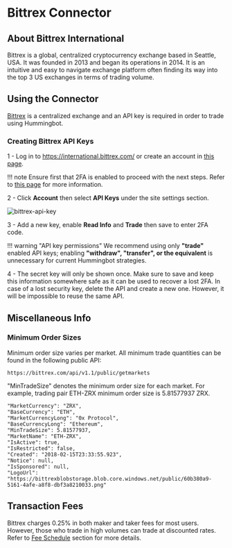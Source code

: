 # Bittrex Connector

## About Bittrex International

Bittrex is a global, centralized cryptocurrency exchange based in Seattle, USA.  It was founded in 2013 and began its operations in 2014. It is an intuitive and easy to navigate exchange platform often finding its way into the top 3 US exchanges in terms of trading volume.


## Using the Connector

[Bittrex](https://international.bittrex.com/) is a centralized exchange and an API key is required in order to trade using Hummingbot.


### Creating Bittrex API Keys

1 - Log in to https://international.bittrex.com/ or create an account in [this page](https://international.bittrex.com/account/register).

!!! note
    Ensure first that 2FA is enabled to proceed with the next steps. Refer to [this page](https://bittrex.zendesk.com/hc/en-us/articles/115000198612-Two-Factor-Authentication-2FA-) for more information.

2 - Click **Account** then select **API Keys** under the site settings section.

![bittrex-api-key](/assets/img/bittrex_api_key.png)

3 - Add a new key, enable **Read Info** and **Trade** then save to enter 2FA code.

!!! warning "API key permissions"
    We recommend using only **"trade"** enabled API keys; enabling **"withdraw", "transfer", or the equivalent** is unnecessary for current Hummingbot strategies.

4 - The secret key will only be shown once. Make sure to save and keep this information somewhere safe as it can be used to recover a lost 2FA. In case of a lost security key, delete the API and create a new one. However, it will be impossible to reuse the same API.


## Miscellaneous Info

### Minimum Order Sizes

Minimum order size varies per market. All minimum trade quantities can be found in the following public API:

```
https://bittrex.com/api/v1.1/public/getmarkets
```

"MinTradeSize" denotes the minimum order size for each market. For example, trading pair ETH-ZRX minimum order size is 5.81577937 ZRX.

```
"MarketCurrency": "ZRX",
"BaseCurrency": "ETH",
"MarketCurrencyLong": "0x Protocol",
"BaseCurrencyLong": "Ethereum",
"MinTradeSize": 5.81577937,
"MarketName": "ETH-ZRX",
"IsActive": true,
"IsRestricted": false,
"Created": "2018-02-15T23:33:55.923",
"Notice": null,
"IsSponsored": null,
"LogoUrl": "https://bittrexblobstorage.blob.core.windows.net/public/60b380a9-5161-4afe-a8f8-dbf3a8210033.png"
```


## Transaction Fees

Bittrex charges 0.25% in both maker and taker fees for most users. However, those who trade in high volumes can trade at discounted rates. Refer to [Fee Schedule](https://bittrex.zendesk.com/hc/en-us/articles/115000199651-What-fees-does-Bittrex-charge-/fee-schedule) section for more details.
